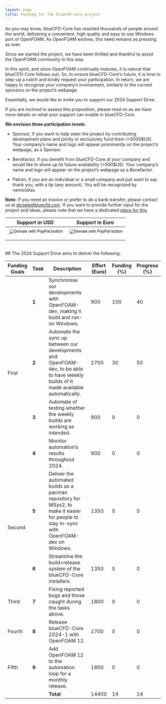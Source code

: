 ```yaml
---
layout: page
title: Funding for the blueCFD-Core project
---
```



As you may know, blueCFD-Core has reached thousands of people around the world,
delivering a convenient, high quality and easy to use Windows port of OpenFOAM.
As OpenFOAM evolves, this need remains as pressing as ever. 

Since we started the project, we have been thrilled and thankful to assist the
OpenFOAM community in this way. 

In this spirit, and since OpenFOAM continually matures, it is natural
that blueCFD-Core follows suit. So, to ensure blueCFD-Core's future, it is time
to step-up a notch and kindly request your participation. In return, we are happy
to recognize your company’s involvement, similarly to the current sponsors on
the project’s webpage.

Essentially, we would like to invite you to support our 2024 Support Drive.

If you are inclined to assess this proposition, please read on as we
have more details on what your support can enable in blueCFD-Core.

**We envision three participation levels:**

  * Sponsor, if you want to help steer the project by contributing development
    plans and jointly or exclusively fund them (>5000$US). Your company’s name
    and logo will appear prominently on the project’s webpage, as a Sponsor.

  * Benefactor, if you benefit from blueCFD-Core at your company and would like
    to shore up its future availability (>500$US). Your company’s name and logo
    will appear on the project’s webpage as a Benefactor.

  * Patron, if you are an individual or a small company and just want to say
    thank you, with a tip (any amount). You will be recognized by name/alias.

**Note:** If you need an invoice or prefer to do a bank transfer, please contact
us at [donate@bluecfd.com](mailto:donate@bluecfd.com). If you want to provide further input for the project
and ideas, please note that we have a dedicated
[place for this](https://github.com/blueCFD/Core/discussions/categories/ideas).


<table>
<thead>
  <tr>
    <th>Support in USD</th>
    <th>Support in Euro</th>
  </tr>
</thead>
<tbody>
  <tr>
    <td class="td-center">
      <form action="https://www.paypal.com/donate" method="post" target="_top" height="">
      <img alt="" border="0" src="https://www.paypal.com/en_PT/i/scr/pixel.gif" width="1" height="1" style="margin:0;" />
      <input type="hidden" name="hosted_button_id" value="KPL4BMEEG525S" />
      <input type="image" src="https://www.paypalobjects.com/en_US/i/btn/btn_donateCC_LG.gif"
             border="0" name="submit" title="Donate to the blueCFD-Core project in USD"
             alt="Donate with PayPal button" />
      </form>
    </td>
    <td class="td-center">
      <form action="https://www.paypal.com/donate" method="post" target="_top">
      <img alt="" border="0" src="https://www.paypal.com/en_PT/i/scr/pixel.gif" width="1" height="1" style="margin:0;" />
      <input type="hidden" name="hosted_button_id" value="K65XMUFA2WYWU" />
      <input type="image" src="https://www.paypalobjects.com/en_US/i/btn/btn_donateCC_LG.gif"
             border="0" name="submit" title="Donate to the blueCFD-Core project in Euro"
            alt="Donate with PayPal button" />
      </form>
    </td>
  </tr>
</tbody>
</table>

<br>
## The 2024 Support Drive aims to deliver the following:

<table>
<thead>
  <tr>
    <th>Funding Goals</th>
    <th>Task</th>
    <th>Description</th>
    <th>Effort (Euro)</th>
    <th>Funding (%)</th>
    <th>Progress (%)</th>
  </tr>
</thead>
<tbody>
  <tr>
    <td rowspan="4" class="td-center">First</td>
    <td class="td-center"> <b>1</b> </td>
    <td> Synchronise our developments with OpenFOAM-dev, making it build and run-on Windows. </td>
    <td class="td-center"> 900 </td>
    <td class="td-center"> 100 </td>
    <td class="td-center"> 40 </td>
  </tr>
  <tr>
    <td class="td-center"> <b>2</b> </td>
    <td> Automate the sync up between our developments and OpenFOAM-dev, to be able to have weekly builds of it made available automatically. </td>
    <td class="td-center"> 2700 </td>
    <td class="td-center"> 30 </td>
    <td class="td-center"> 50 </td>
  </tr>
  <tr>
    <td class="td-center"> <b>3</b> </td>
    <td> Automate of testing whether the weekly builds are working as intended. </td>
    <td class="td-center"> 900 </td>
    <td class="td-center"> 0 </td>
    <td class="td-center"> 0 </td>
  </tr>
  <tr>
    <td class="td-center"> <b>4</b> </td>
    <td> Monitor automation’s results throughout 2024. </td>
    <td class="td-center"> 900 </td>
    <td class="td-center"> 0 </td>
    <td class="td-center"> 0 </td>
  </tr>
  <tr>
    <td rowspan="2" class="td-center">Second</td>
    <td class="td-center"> <b>5</b> </td>
    <td> Deliver the automated builds as a pacman repository for MSys2, to make it easier for people to stay in-sync with OpenFOAM-dev on Windows. </td>
    <td class="td-center"> 1350 </td>
    <td class="td-center"> 0 </td>
    <td class="td-center"> 0 </td>
  </tr>
  <tr>
    <td class="td-center"> <b>6</b> </td>
    <td> Streamline the build+release system of the blueCFD-Core installers. </td>
    <td class="td-center"> 1350 </td>
    <td class="td-center"> 0 </td>
    <td class="td-center"> 0 </td>
  </tr>
  <tr>
    <td class="td-center">Third</td>
    <td class="td-center"> <b>7</b> </td>
    <td> Fixing reported bugs and those caught during the tasks above. </td>
    <td class="td-center"> 1800 </td>
    <td class="td-center"> 0 </td>
    <td class="td-center"> 0 </td>
  </tr>
  <tr>
    <td class="td-center">Fourth</td>
    <td class="td-center"> <b>8</b> </td>
    <td> Release blueCFD-Core 2024-1 with OpenFOAM 12. </td>
    <td class="td-center"> 2700 </td>
    <td class="td-center"> 0 </td>
    <td class="td-center"> 0 </td>
  </tr>
  <tr>
    <td class="td-center">Fifth</td>
    <td class="td-center"> <b>9</b> </td>
    <td> Add OpenFOAM 12 to the automation loop for a monthly release. </td>
    <td class="td-center"> 1800 </td>
    <td class="td-center"> 0 </td>
    <td class="td-center"> 0 </td>
  </tr>
  <tr>
    <td class="td-center"> </td>
    <td class="td-center"> </td>
    <td class="td-right"> <b>Total</b> </td>
    <td class="td-center"> 14400 </td>
    <td class="td-center"> 14 </td>
    <td class="td-center"> 14 </td>
  </tr>
</tbody>
</table>

